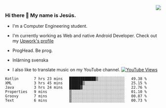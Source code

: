 <img align='right' src="https://github-readme-stats.vercel.app/api/top-langs/?username=JesusJimenezG&layout=compact&theme=dracula">

### Hi there 👋 My name is Jesús.
- I'm a Computer Engineering student.
- I'm currently working as Web and native Android Developer. Check out my [Upwork's profile](https://www.upwork.com/freelancers/~0136891f6e1d316648)

- ProgHead. Be prog.
- Inlärning svenska
- I also like to translate music on my YouTube channel. [![YouTube Views](https://img.shields.io/youtube/channel/views/UCWnlcC4_sV9Imcy9ysQpxHA?style=social)](https://www.youtube.com/channel/UCWnlcC4_sV9Imcy9ysQpxHA)

<!--START_SECTION:waka-->

```text
Kotlin       7 hrs 23 mins   ████████████▒░░░░░░░░░░░░   49.38 %
XML          3 hrs 45 mins   ██████▒░░░░░░░░░░░░░░░░░░   25.15 %
Java         3 hrs 24 mins   █████▓░░░░░░░░░░░░░░░░░░░   22.76 %
Properties   9 mins          ▒░░░░░░░░░░░░░░░░░░░░░░░░   01.10 %
Groovy       7 mins          ▒░░░░░░░░░░░░░░░░░░░░░░░░   00.87 %
Text         6 mins          ▒░░░░░░░░░░░░░░░░░░░░░░░░   00.73 %
```

<!--END_SECTION:waka-->

<!--
**JesusJimenezG/JesusJimenezG** is a ✨ _special_ ✨ repository because its `README.md` (this file) appears on your GitHub profile.

Here are some ideas to get you started:

- 🔭 I’m currently working on ...
- 🌱 I’m currently learning ...
- 👯 I’m looking to collaborate on ...
- 🤔 I’m looking for help with ...
- 💬 Ask me about ...
- 📫 How to reach me: ...
- 😄 Pronouns: ...
- ⚡ Fun fact: ...
-->
